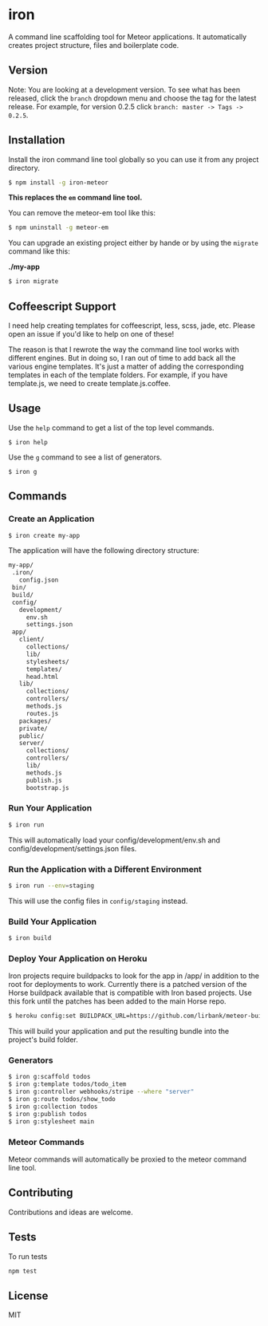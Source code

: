 # iron

A command line scaffolding tool for Meteor applications. It automatically
creates project structure, files and boilerplate code.

## Version
Note: You are looking at a development version. To see what has been released,
click the `branch` dropdown menu and choose the tag for the latest release. For
example, for version 0.2.5 click `branch: master -> Tags -> 0.2.5`.

## Installation
Install the iron command line tool globally so you can use it from any project directory.

```sh
$ npm install -g iron-meteor
```

**This replaces the `em` command line tool.**

You can remove the meteor-em tool like this:

```sh
$ npm uninstall -g meteor-em
```

You can upgrade an existing project either by hande or by using the `migrate`
command like this:

**./my-app**
```sh
$ iron migrate
```

## Coffeescript Support
I need help creating templates for coffeescript, less, scss, jade, etc. Please
open an issue if you'd like to help on one of these!

The reason is that I rewrote the way the command line tool works with different
engines. But in doing so, I ran out of time to add back all the various engine
templates. It's just a matter of adding the corresponding templates in each of
the template folders. For example, if you have template.js, we need to create
template.js.coffee.

## Usage

Use the `help` command to get a list of the top level commands.

```
$ iron help
```

Use the `g` command to see a list of generators.

```
$ iron g
```

## Commands

### Create an Application
```sh
$ iron create my-app
```

The application will have the following directory structure:

```sh
my-app/
 .iron/
   config.json
 bin/
 build/
 config/
   development/
     env.sh
     settings.json
 app/
   client/
     collections/
     lib/
     stylesheets/
     templates/
     head.html
   lib/
     collections/
     controllers/
     methods.js
     routes.js
   packages/
   private/
   public/
   server/
     collections/
     controllers/
     lib/
     methods.js
     publish.js
     bootstrap.js
```

### Run Your Application

```sh
$ iron run 
```

This will automatically load your config/development/env.sh and config/development/settings.json files.

### Run the Application with a Different Environment

```sh
$ iron run --env=staging
```

This will use the config files in `config/staging` instead.

### Build Your Application

```sh
$ iron build
```
### Deploy Your Application on Heroku

Iron projects require buildpacks to look for the app in /app/ in addition to the root for deployments to work. Currently there is a patched version of the Horse buildpack available that is compatible with Iron based projects. Use this fork until the patches has been added to the main Horse repo.

```sh
$ heroku config:set BUILDPACK_URL=https://github.com/lirbank/meteor-buildpack-horse.git
```


This will build your application and put the resulting bundle into the project's
build folder.

### Generators
```sh
$ iron g:scaffold todos
$ iron g:template todos/todo_item
$ iron g:controller webhooks/stripe --where "server"
$ iron g:route todos/show_todo
$ iron g:collection todos
$ iron g:publish todos
$ iron g:stylesheet main
```

### Meteor Commands
Meteor commands will automatically be proxied to the meteor command line tool.

## Contributing
Contributions and ideas are welcome.

## Tests

To run tests
```sh
npm test
```

## License
MIT
